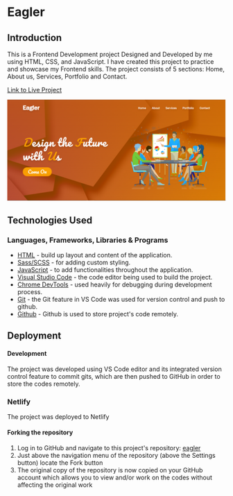 # Eagler

## Introduction

This is a Frontend Development project Designed and Developed by me using HTML, CSS, and JavaScript. I have created this project to practice and showcase my Frontend skills. The project consists of 5 sections: Home, About us, Services, Portfolio and Contact.

[Link to Live Project](https://eagler.netlify.app/)

![eagler website](/img/eagler.png)

## Technologies Used

### Languages, Frameworks, Libraries & Programs

- [HTML](https://developer.mozilla.org/en-US/docs/Web/HTML) - build up layout and content of the application.
- [Sass/SCSS](https://sass-lang.com/documentation) - for adding custom styling.
- [JavaScript](https://developer.mozilla.org/en-US/docs/Web/JavaScript) - to add functionalities throughout the application.
- [Visual Studio Code](https://code.visualstudio.com/) - the code editor being used to build the project.
- [Chrome DevTools](https://developer.chrome.com/docs/devtools/) - used heavily for debugging during development process.
- [Git](https://git-scm.com/) - the Git feature in VS Code was used for version control and push to github.
- [Github](https://github.com/) - Github is used to store project's code remotely.

## Deployment

#### Development

The project was developed using VS Code editor and its integrated version control feature to commit gits, which are then pushed to GitHub in order to store the codes remotely.

### Netlify

The project was deployed to Netlify

#### Forking the repository

1. Log in to GitHub and navigate to this project's repository: [eagler](https://github.com/muneebali500/eagler)
2. Just above the navigation menu of the repository (above the Settings button) locate the Fork button
3. The original copy of the repository is now copied on your GitHub account which allows you to view and/or work on the codes without affecting the original work

